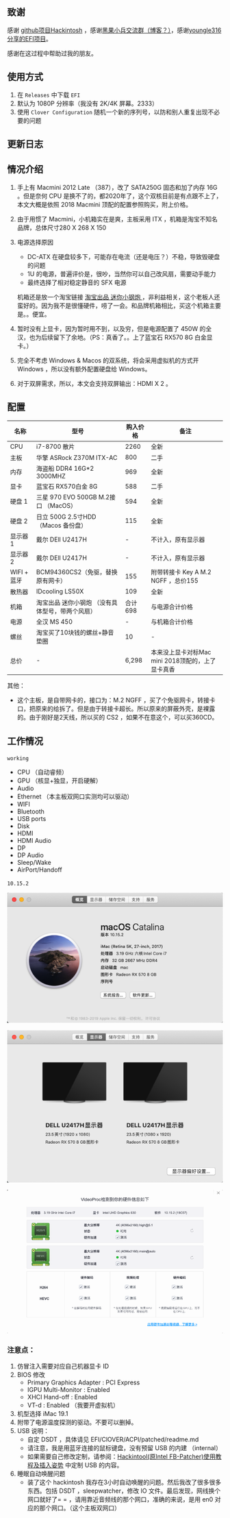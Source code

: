 ## 致谢 

感谢 [github项目Hackintosh](https://github.com/daliansky/Hackintosh) ，感谢[黑果小兵交流群（博客？）](https://blog.daliansky.net)，感谢[youngle316分享的EFI项目](https://github.com/youngle316/ASRock-Z370M-ITX-AC)。


感谢在这过程中帮助过我的朋友。

## 使用方式

1. 在 `Releases` 中下载 `EFI`
2. 默认为 1080P 分辨率（我没有 2K/4K 屏幕。2333） 
3. 使用 `Clover Configuration` 随机一个新的序列号，以防和别人重复出现不必要的问题

## 更新日志



## 情况介绍

1. 手上有 Macmini 2012 Late （387），改了 SATA250G 固态和加了内存 16G 。但是奈何 CPU 是换不了的，都2020年了，这个双核目前是有点跟不上了，本文大概是依照 2018 Macmini 顶配的配置参照购买，附上价格。
2. 由于用惯了 Macmini，小机箱实在是爽，主板采用 ITX ，机箱是淘宝不知名品牌，总体尺寸280 X 268 X 150
3. 电源选择原因
    -  DC-ATX 在硬盘较多下，可能存在电流（还是电压？）不稳，导致毁硬盘的问题
    -  1U 的电源，普遍评价是，很吵，当然你可以自己改风扇，需要动手能力
    -  最终选择了相对稳定静音的 SFX 电源

    机箱还是放一个淘宝链接 [淘宝出品 迷你小钢炮 ](https://item.taobao.com/item.htm?spm=a1z10.1-c.w4004-21598971131.6.6df620143YKtdI&id=602050349082)  ，非利益相关，这个老板人还蛮好的。因为我不是很懂硬件，唠了一会。和品牌机箱相比，买这个机箱主要是。。便宜。
4. 暂时没有上显卡，因为暂时用不到，以及穷，但是电源配置了 450W 的全汉，也为后续留下了余地。（PS：真香了。。上了蓝宝石 RX570 8G 白金显卡。）
5. 完全不考虑 Windows & Macos 的双系统，将会采用虚拟机的方式开 Windows ，所以没有额外配置硬盘给 Windows。
6. 对于双屏需求，所以，本文会支持双屏输出：HDMI X 2 。


## 配置


| 名称 | 型号 | 购入价格 | 备注 |
| --- | --- | --- | --- |
| CPU | i7-8700 散片 |  2260 | 全新 |
| 主板 | 华擎 ASRock Z370M ITX-AC | 800 | 二手 |
| 内存 | 海盗船 DDR4 16G*2 3000MHZ | 969 | 全新 |
| 显卡 | 蓝宝石 RX570白金 8G | 588 | 二手 |
| 硬盘 1 | 三星 970 EVO 500GB M.2接口 （MacOS） | 594 | 全新 |
| 硬盘 2 | 日立 500G 2.5寸HDD （Macos 备份盘） | 115 | 全新 |
| 显示器 1 | 戴尔 DEll U2417H | - | 不计入，原有显示器 |
| 显示器 2 | 戴尔 DEll U2417H | - | 不计入，原有显示器 |
| WIFI + 蓝牙 | BCM94360CS2（免驱，替换原有网卡） | 155 | 附带转接卡 Key A M.2 NGFF ，总价155 |
| 散热器 | IDcooling LS50X | 109 | 全新 |
| 机箱 | 淘宝出品 迷你小钢炮 （没有具体型号，带两个风扇） | 合计698 | 与电源合计价格 |
| 电源 | 全汉 MS 450 | - | 与机箱合计价格 |
| 螺丝 | 淘宝买了10块钱的螺丝+静音垫圈 | 10 | - |
| 总价 | - | 6,298 | 本来没上显卡对标Mac mini 2018顶配的，上了显卡真香 |

其他：
- 这个主板，是自带网卡的，接口为：M.2 NGFF ，买了个免驱网卡，转接卡口，把原来的给拆了。但是由于转接卡超长。所以原来的屏蔽外壳，是裸露的。由于刚好是2天线，所以买的 CS2 ，如果不在意这个，可以买360CD。



## 工作情况

`working`

- CPU （自动睿频）
- GPU （核显+独显，开启硬解）
- Audio 
- Ethernet （本主板双网口实测均可以驱动）
- WIFI
- Bluetooth
- USB ports 
- Disk
- HDMI
- HDMI Audio
- DP 
- DP Audio
- Sleep/Wake
- AirPort/Handoff 

`10.15.2`

![overview.png](pic/overview.png)

![monitor.png](pic/monitor.png)

![hardware_acceleration.png](pic/hardware_acceleration.png)


### 注意点：

1. 仿冒注入需要对应自己机器显卡 ID
2. BIOS 修改
    -  Primary Graphics Adapter : PCI Express
    -  IGPU Multi-Monitor : Enabled
    -  XHCI Hand-off : Enabled
    -  VT-d : Enabled （我要开虚拟机）
3. 机型选择 iMac 19.1
4. 附带了电源温度探测的驱动。不要可以删掉。
5. USB 说明：
	- 自定 DSDT ，具体请见 EFI/ClOVER/ACPI/patched/readme.md
	- 请注意，我是用蓝牙连接的鼠标键盘，没有预留 USB 的内建 （internal）
	- 如果需要自己修改定制，请参阅：[Hackintool(原Intel FB-Patcher)使用教程及插入姿势](https://blog.daliansky.net/Intel-FB-Patcher-tutorial-and-insertion-pose.html) 中定制 USB 的内容。
6. 睡眠自动唤醒问题
	- 装了这个 hackintosh 我存在3小时自动唤醒的问题。然后我改了很多很多东西。包括 DSDT ，sleepwatcher，修改 IO 文件。最后发现，网线换个网口就好了= = ，请用靠近音频线的那个网口，准确的来说，是用 en0 对应的那个网口。（这个主板双网口）
